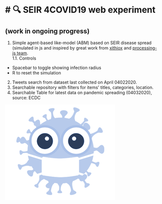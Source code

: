 # # :mag: SEIR 4COVID19 web experiment  
## (work in ongoing progress)
 1. Simple agent-based like-model (ABM) based on SEIR disease spread (simulated in js and inspired by great work from [xithiox](https://github.com/xithiox/disease) and [processing-js team](https://github.com/processing-js/processing-js.github.io). <br>
 1.1. Controls
* Spacebar to toggle showing infection radius
* R to reset the simulation

 2. Tweets search from dataset last collected on April 04022020.</br>
 3. Searchable repository with filters for items' titles, categories, location.<br>
 4. Searchable Table for latest data on pandemic spreading (04032020), source: ECDC

 ![Pandemic icon](assets/img/pandemic-icon.png??raw=true "img demo")


